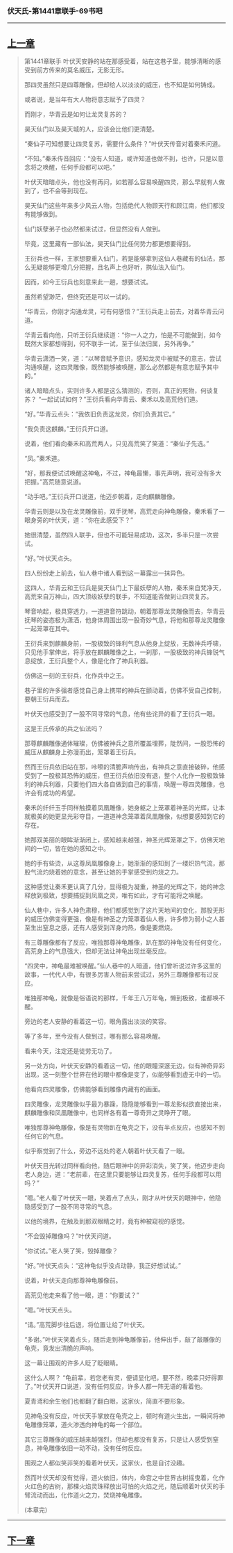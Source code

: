 ### 伏天氏-第1441章联手-69书吧

--------
[上一章](./2c14f39efc1468a1748e17e1bbb5ce15.md)
--------


>
>
>
>第1441章联手
>叶伏天安静的站在那感受着，站在这巷子里，能够清晰的感受到前方传来的莫名威压，无影无形。
>
>那四灵虽然只是四尊雕像，但却给人以淡淡的威压，也不知是如何铸成。
>
>或者说，是当年有大人物将意志赋予了四灵？
>
>而刚才，华青云是如何让龙灵复苏的？
>
>昊天仙门以及昊天城的人，应该会比他们更清楚。
>
>“秦仙子可知想要让四灵复苏，需要什么条件？”叶伏天传音对着秦禾问道。
>
>“不知。”秦禾传音回应：“没有人知道，或许知道也做不到，也许，只是以意念将之唤醒，任何手段都可以吧。”
>
>叶伏天暗暗点头，他也没有再问，如若那么容易唤醒四灵，那么早就有人做到了，也不会等到现在。
>
>昊天仙门这些年来多少风云人物，包括绝代人物顾天行和顾江南，他们都没有能够做到。
>
>仙门妖孽弟子也必然都来试过，但显然没有人做到。
>
>毕竟，这里藏有一部仙法，昊天仙门比任何势力都更想要得到。
>
>王衍兵也一样，王家想要重入仙门，若是能够拿到这仙人巷藏有的仙法，那么无疑能够更增几分把握，且名声上也好听，携仙法入仙门。
>
>因而，如今王衍兵也刻意来此一趟，想要试试。
>
>虽然希望渺茫，但终究还是可以一试的。
>
>“华青云，你刚才沟通龙灵，可有何感悟？”王衍兵走上前去，对着华青云问道。
>
>华青云看向他，只听王衍兵继续道：“你一人之力，怕是不可能做到，如今既然大家都想得到，何不联手一试，至于仙法归属，另外再争。”
>
>华青云潇洒一笑，道：“以琴音赋予意识，感知龙灵中被赋予的意志，尝试沟通唤醒，这四灵雕像，既然能够被唤醒，那么必然都是有意志赋予其中的。”
>
>诸人暗暗点头，实则许多人都是这么猜测的，否则，真正的死物，何谈复苏？
>“一起试试如何？”王衍兵看向华青云、秦禾以及高荒他们道。
>
>“好。”华青云点头：“我依旧负责这龙灵，你们负责其它。”
>
>“我负责这麒麟。”王衍兵开口道。
>
>说着，他们看向秦禾和高荒两人，只见高荒笑了笑道：“秦仙子先选。”
>
>“凤。”秦禾道。
>
>“好，那我便试试唤醒这神龟，不过，神龟最懒，事先声明，我可没有多大把握。”高荒随意说道。
>
>“动手吧。”王衍兵开口说道，他迈步朝着，走向麒麟雕像。
>
>华青云则是以及在龙灵雕像前，双手抚琴，高荒走向神龟雕像，秦禾看了一眼身旁的叶伏天，道：“你在此感受下？”
>
>她很清楚，虽然四人联手，但也不可能轻易成功，这次，多半只是一次尝试。
>
>“好。”叶伏天点头。
>
>四人纷纷走上前去，仙人巷中诸人看到这一幕露出一抹异色。
>
>这四人，华青云和王衍兵是昊天仙门上下最妖孽的人物，秦禾来自梵净天，高荒来自万神山，四大顶级妖孽的联手，不知道能否做到让四灵复苏。
>
>琴音响起，极具穿透力，一道道音符跳动，朝着那尊龙灵雕像而去，华青云抚琴的姿态极为潇洒，他身体周围出现一股奇妙气息，将他和那尊龙灵雕像一起笼罩在其中。
>
>王衍兵来到麒麟身前，一股极致的锋利气息从他身上绽放，无数神兵呼啸，只见他手掌伸出，将手放在麒麟雕像之上，一刹那，一股极致的神兵锋锐气息绽放，王衍兵整个人，像是化作了神兵利器。
>
>仿佛这一刻的王衍兵，化作兵中之王。
>
>巷子里的许多强者感觉自己身上携带的神兵在颤动着，仿佛不受自己控制，要朝王衍兵而去。
>
>叶伏天也感受到了一股不同寻常的气息，他有些诧异的看了王衍兵一眼。
>
>这是王氏传承的兵之仙法吗？
>
>那尊麒麟雕像通体璀璨，仿佛被神兵之意所覆盖埋葬，陡然间，一股恐怖的威压从麒麟身上弥漫而出，笼罩着王衍兵。
>
>然而王衍兵依旧站在那，咔嚓的清脆声响传出，有神兵之意直接破碎，他感受到了一股极其恐怖的威压，但王衍兵依旧没有退，整个人化作一股极致锋利的神兵利器，只要他们四大各自做到自己的事情，唤醒一尊四灵雕像，也许会有成功的希望。
>
>秦禾的纤纤玉手同样触摸着凤凰雕像，她身躯之上笼罩着神圣的光辉，让本就极美的她更显光彩夺目，一道道神念笼罩着凤凰雕像，似想要感知到它的存在。
>
>她那双美丽的眼眸渐渐闭上，感知越来越强，神圣光辉笼罩之下，仿佛天地间的一切，皆在她的感知之中。
>
>她的手有些烫，从这尊凤凰雕像身上，她渐渐的感知到了一缕炽热气流，那股气流灼烧着她的意念，甚至让她的手掌感受到灼烧之力。
>
>这种感觉让秦禾更认真了几分，显得极为凝重，神圣的光辉之下，她的神念释放到极致，想要捕捉到凤凰之灵，唯有如此，才有可能将之唤醒。
>
>仙人巷中，许多人神色肃穆，他们都感觉到了这片天地间的变化，那股无形的威压仿佛变得更强，像是有神圣之力笼罩着仙人巷，许多修为弱小之人甚至生出窒息之感，还有人感受到浑身灼热，像是要燃烧。
>
>有三尊雕像都有了反应，唯独那尊神龟雕像，趴在那的神龟没有任何变化，高荒身上的气息强大，但却无法让神龟出现丝毫反应。
>
>“四灵中，神龟最难被唤醒。”仙人巷中的人暗道，他们曾听说过许多这里的故事，一代代人中，有很多厉害人物前来尝试过，另外三尊雕像都有过反应。
>
>唯独那神龟，就像是俗语说的那样，千年王八万年龟，懒到极致，谁都唤不醒。
>
>旁边的老人安静的看着这一切，眼角露出淡淡的笑容。
>
>等了多年，至今没有人做到过，哪有那么容易唤醒。
>
>看来今天，注定还是徒劳无功了。
>
>另一处方向，叶伏天安静的看着这一切，他的眼瞳深邃无边，似有神奇异彩出现，这一刻整个世界在他的眼中都像是变了，似能够看到虚无中的一切。
>
>他看向四灵雕像，仿佛能够看到雕像内藏有的画面。
>
>四灵雕像，龙灵雕像似乎最为暴躁，隐隐能够看到一尊龙影似欲直接出来，麒麟雕像和凤凰雕像中，也同样各有着一尊奇异之灵睁开了眼。
>
>唯独那尊神龟雕像，像是有灵物趴在龟壳之下，没有半点反应，也感知不到任何它的气息。
>
>似乎察觉到了什么，旁边不远处的老人朝着叶伏天看了一眼。
>
>叶伏天目光转过同样看向他，随后眼神中的异彩消失，笑了笑，他迈步走向老人身边，道：“老前辈，在这里只要能够让四灵复苏，任何手段都可以用吗？”
>
>“嗯。”老人看了叶伏天一眼，笑着点了点头，刚才从叶伏天的眼神中，他隐隐感受到了一股不同寻常的气息。
>
>以他的境界，在触及到那双眼睛之时，竟有种被窥视的感觉。
>
>“不会毁掉雕像吗？”叶伏天问道。
>
>“你试试。”老人笑了笑，毁掉雕像？
>
>“好。”叶伏天点头：“这神龟似乎没点动静，我正好想试试。”
>
>说着，叶伏天走向那尊神龟雕像前。
>
>高荒见他走来看了他一眼，道：“你要试？”
>
>“嗯。”叶伏天点头。
>
>“请。”高荒脚步往后退，将位置让给了叶伏天。
>
>“多谢。”叶伏天笑着点头，随后走到神龟雕像前，他伸出手，敲了敲雕像的龟壳，竟发出清脆的声响。
>
>这一幕让围观的许多人眨了眨眼睛。
>
>这什么人啊？
>“龟前辈，若您老有灵，便请显化吧，要不然，晚辈只好得罪了。”叶伏天开口说道，没有任何反应，许多人都一阵无语的看着他。
>
>夏青鸢和余生他们也都翻了翻白眼，这家伙，简直不要形象。
>
>见神龟没有反应，叶伏天手掌放在龟壳之上，顿时有道火生出，一瞬间将神龟雕像笼罩，道火渗透向神龟的每一个部位。
>
>其它三尊雕像的威压越来越强烈，但却也都没有复苏，只是让人感受到窒息，神龟雕像依旧一动不动，没有任何反应。
>
>围观之人都似笑非笑的看着叶伏天，这家伙，也是自讨没趣。
>
>然而叶伏天却没有觉得，道火依旧，体内，命宫之中世界古树摇曳着，化作火红色的古树，那棵火焰灵珠释放出可怕的火焰之光，随后顺着叶伏天的手臂流动而出，化作道火之力，焚烧神龟雕像。
>
>(本章完)
>
>

--------
[下一章](./f21a54a9c4e5404b1d4386e6d360d860.md)
--------
